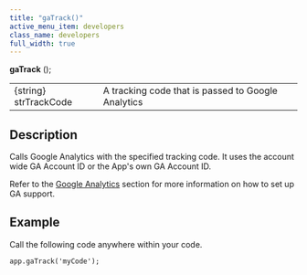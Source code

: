 ```yaml
---
title: "gaTrack()"
active_menu_item: developers
class_name: developers
full_width: true
---
```



**gaTrack** ();

<table>
<tr>
<td width="142">
{string} strTrackCode

</td>
<td width="15">
</td>
<td width="723">
A tracking code that is passed to Google Analytics

</td>
</tr>
</table>

## Description

Calls Google Analytics with the specified tracking code. It uses the account wide GA Account ID or the App's own GA Account ID.

Refer to the [Google Analytics](/developers/documentation/product-guide/advanced-features/google-analytics/) section for more information on how to set up GA support.

## Example

Call the following code anywhere within your code.

    app.gaTrack('myCode');  
   

